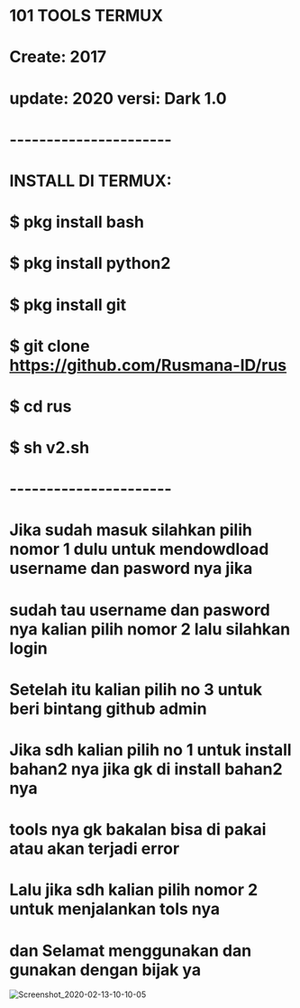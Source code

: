 # **101 TOOLS TERMUX**
# **Create: 2017**
# **update: 2020 versi: Dark 1.0**
# **----------------------**

# INSTALL DI TERMUX:
# $ pkg install bash
# $ pkg install python2
# $ pkg install git
# $ git clone https://github.com/Rusmana-ID/rus
# $ cd rus
# $ sh v2.sh

# **----------------------**
# **Jika sudah masuk silahkan pilih nomor 1 dulu untuk mendowdload username dan pasword nya jika**
# **sudah tau username dan pasword nya kalian pilih nomor 2 lalu silahkan login**

# **Setelah itu kalian pilih no 3 untuk beri bintang github admin**
# **Jika sdh kalian pilih no 1 untuk install bahan2 nya jika gk di install bahan2 nya**
# **tools nya gk bakalan bisa di pakai atau akan terjadi error**

# **Lalu jika sdh kalian pilih nomor 2 untuk menjalankan tols nya**
# **dan Selamat menggunakan dan gunakan dengan bijak ya**
![Screenshot_2020-02-13-10-10-05](https://user-images.githubusercontent.com/41493567/74400295-12eb9280-4e50-11ea-9539-a9053db9eb90.png)




